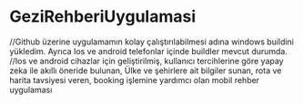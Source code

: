 # GeziRehberiUygulamasi
//Github üzerine uygulamamın kolay çalıştırılabilmesi adına windows buildini yükledim. Ayrıca Ios ve android telefonlar içinde buildler mevcut durumda.
//Ios ve android cihazlar için geliştirilmiş, kullanıcı tercihlerine göre yapay zeka ile akıllı öneride bulunan, Ülke ve şehirlere ait bilgiler sunan, rota ve harita tavsiyesi veren, booking işlemine yardımcı olan mobil rehber uygulaması
